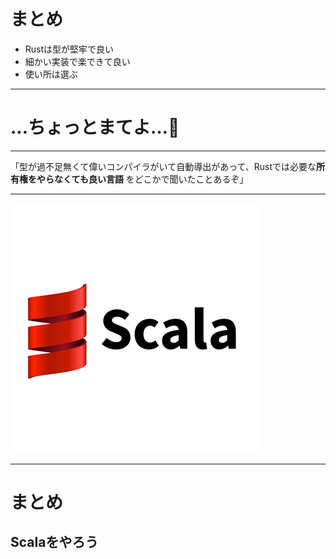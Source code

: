 # まとめ
- Rustは型が堅牢で良い
- 細かい実装で楽できて良い
- 使い所は選ぶ

---

# …ちょっとまてよ…🤔

---

「型が過不足無くて偉いコンパイラがいて自動導出があって、Rustでは必要な**所有権をやらなくても良い言語** をどこかで聞いたことあるぞ」

---

<img src="../img/scala.png" />

---

# まとめ
## Scalaをやろう

